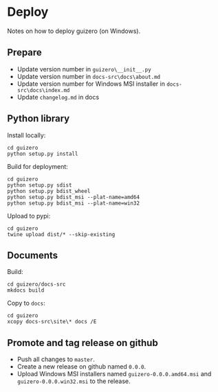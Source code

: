 # Deploy

Notes on how to deploy guizero (on Windows).

## Prepare

- Update version number in `guizero\__init__.py`
- Update version number in `docs-src\docs\about.md`
- Update version number for Windows MSI installer in `docs-src\docs\index.md`
- Update `changelog.md` in docs

## Python library

Install locally:

```
cd guizero
python setup.py install
```

Build for deployment:

```
cd guizero
python setup.py sdist
python setup.py bdist_wheel
python setup.py bdist_msi --plat-name=amd64
python setup.py bdist_msi --plat-name=win32
```

Upload to pypi:

```
cd guizero
twine upload dist/* --skip-existing
```

## Documents

Build:

```
cd guizero/docs-src
mkdocs build
```

Copy to `docs`:

```
cd guizero
xcopy docs-src\site\* docs /E
```

## Promote and tag release on github

- Push all changes to `master`.
- Create a new release on github named `0.0.0`. 
- Upload Windows MSI installers named `guizero-0.0.0.amd64.msi` and `guizero-0.0.0.win32.msi` to the release.
